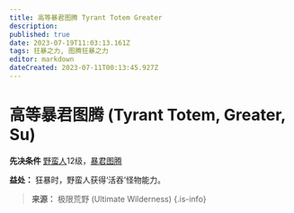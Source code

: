 ```yaml
---
title: 高等暴君图腾 Tyrant Totem Greater
description: 
published: true
date: 2023-07-19T11:03:13.161Z
tags: 狂暴之力, 图腾狂暴之力
editor: markdown
dateCreated: 2023-07-11T00:13:45.927Z
---
```


# 高等暴君图腾 (Tyrant Totem, Greater, Su)

**先决条件** [野蛮人](/野蛮人)12级，[暴君图腾](/狂暴之力/暴君图腾)

**益处：** 狂暴时，野蛮人获得‘活吞’怪物能力。

> **来源：** 极限荒野 (Ultimate Wilderness)
{.is-info}
